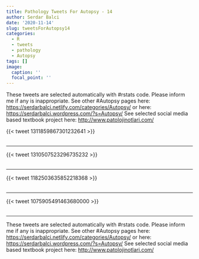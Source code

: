 ```yaml
---
title: Pathology Tweets For Autopsy - 14
author: Serdar Balci
date: '2020-11-14'
slug: tweetsForAutopsy14
categories:
  - R
  - tweets
  - pathology
  - Autopsy
tags: []
image:
  caption: ''
  focal_point: ''
---
```



These tweets are selected automatically with #rstats code. Please inform me if any is inappropriate.
See other #Autopsy pages here: https://serdarbalci.netlify.com/categories/Autopsy/  or here: https://serdarbalci.wordpress.com/?s=Autopsy/ 
See selected social media based textbook project here: http://www.patolojinotlari.com/

{{< tweet 1311859867301232641 >}}
<br>
<br>
<hr>
{{< tweet 1310507523296735232 >}}
<br>
<br>
<hr>
{{< tweet 1182503635852218368 >}}
<br>
<br>
<hr>
{{< tweet 1075905491463680000 >}}
<br>
<br>
<hr>


These tweets are selected automatically with #rstats code. Please inform me if any is inappropriate.
See other #Autopsy pages here: https://serdarbalci.netlify.com/categories/Autopsy/  or here: https://serdarbalci.wordpress.com/?s=Autopsy/ 
See selected social media based textbook project here: http://www.patolojinotlari.com/
